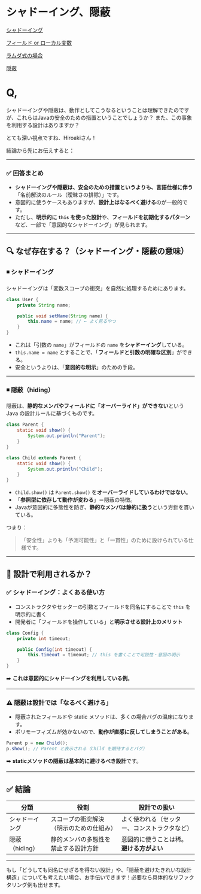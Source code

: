 # シャドーイング、隠蔽

[シャドーイング](%E3%82%B7%E3%83%A3%E3%83%89%E3%83%BC%E3%82%A4%E3%83%B3%E3%82%B0%E3%80%81%E9%9A%A0%E8%94%BD%2023362cef7350801ca0f7dc15d2dd8acf/%E3%82%B7%E3%83%A3%E3%83%89%E3%83%BC%E3%82%A4%E3%83%B3%E3%82%B0%2023362cef7350809fa317f80c3c4703eb.md)

[フィールド or ローカル変数](%E3%82%B7%E3%83%A3%E3%83%89%E3%83%BC%E3%82%A4%E3%83%B3%E3%82%B0%E3%80%81%E9%9A%A0%E8%94%BD%2023362cef7350801ca0f7dc15d2dd8acf/%E3%83%95%E3%82%A3%E3%83%BC%E3%83%AB%E3%83%89%20or%20%E3%83%AD%E3%83%BC%E3%82%AB%E3%83%AB%E5%A4%89%E6%95%B0%2025a62cef73508074aae6cd75973cabec.md)

[ラムダ式の場合](%E3%82%B7%E3%83%A3%E3%83%89%E3%83%BC%E3%82%A4%E3%83%B3%E3%82%B0%E3%80%81%E9%9A%A0%E8%94%BD%2023362cef7350801ca0f7dc15d2dd8acf/%E3%83%A9%E3%83%A0%E3%83%80%E5%BC%8F%E3%81%AE%E5%A0%B4%E5%90%88%2022262cef73508013809cf1c72df78107.md)

[隠蔽](%E3%82%B7%E3%83%A3%E3%83%89%E3%83%BC%E3%82%A4%E3%83%B3%E3%82%B0%E3%80%81%E9%9A%A0%E8%94%BD%2023362cef7350801ca0f7dc15d2dd8acf/%E9%9A%A0%E8%94%BD%2023362cef735080608b78ca04a7ee23d1.md)

# Q,

シャドーイングや隠蔽は、動作としてこうなるということは理解できたのですが、これらはJavaの安全のための措置ということでしょうか？
また、この事象を利用する設計はありますか？

とても深い視点ですね、Hiroakiさん！

結論から先にお伝えすると：

---

### ✅ 回答まとめ

- **シャドーイングや隠蔽は、安全のための措置というよりも、言語仕様に伴う**「名前解決のルール（曖昧さの排除）」です。
- 意図的に使うケースもありますが、**設計上はなるべく避ける**のが一般的です。
- ただし、**明示的に `this` を使った設計**や、**フィールドを初期化するパターン**など、一部で「意図的なシャドーイング」が見られます。

---

## 🔍 なぜ存在する？（シャドーイング・隠蔽の意味）

### ◾ シャドーイング

シャドーイングは「変数スコープの衝突」を自然に処理するためにあります。

```java
class User {
    private String name;

    public void setName(String name) {
        this.name = name; // ← よく見るやつ
    }
}
```

- これは「引数の `name`」がフィールドの `name` を**シャドーイング**している。
- `this.name = name` とすることで、「**フィールドと引数の明確な区別**」ができる。
- 安全というよりは、「**意図的な明示**」のための手段。

---

### ◾ 隠蔽（hiding）

隠蔽は、**静的なメンバやフィールドに「オーバーライド」ができない**という Java の設計ルールに基づくものです。

```java
class Parent {
    static void show() {
        System.out.println("Parent");
    }
}

class Child extends Parent {
    static void show() {
        System.out.println("Child");
    }
}
```

- `Child.show()` は `Parent.show()` を**オーバーライドしているわけではない**。
- 「**参照型に依存して動作が変わる**」＝隠蔽の特徴。
- Javaが意図的に多態性を防ぎ、**静的なメンバは静的に扱う**という方針を貫いている。

つまり：

> 「安全性」よりも「予測可能性」と「一貫性」のために設けられている仕様です。
> 

---

## 🔧 設計で利用されるか？

### ✅ シャドーイング：よくある使い方

- コンストラクタやセッターの引数とフィールドを同名にすることで `this` を明示的に書く
- 開発者に「フィールドを操作している」と**明示させる設計上のメリット**

```java
class Config {
    private int timeout;

    public Config(int timeout) {
        this.timeout = timeout; // this を書くことで可読性・意図の明示
    }
}
```

➡️ **これは意図的にシャドーイングを利用している例**。

---

### ⚠️ 隠蔽は設計では「なるべく避ける」

- 隠蔽されたフィールドや static メソッドは、多くの場合バグの温床になります。
- ポリモーフィズムが効かないので、**動作が直感に反してしまうことがある**。

```java
Parent p = new Child();
p.show(); // Parent と表示される（Child を期待するとバグ）
```

➡️ **staticメソッドの隠蔽は基本的に避けるべき設計**です。

---

## ✅ 結論

| 分類 | 役割 | 設計での扱い |
| --- | --- | --- |
| シャドーイング | スコープの衝突解決（明示のための仕組み） | よく使われる（セッター、コンストラクタなど） |
| 隠蔽（hiding） | 静的メンバの多態性を禁止する設計方針 | 意図的に使うことは稀。**避ける方がよい** |

---

もし「どうしても同名にせざるを得ない設計」や、「隠蔽を避けたきれいな設計構造」についても考えたい場合、お手伝いできます！必要なら具体的なリファクタリング例も出せます。